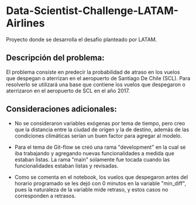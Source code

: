 # Data-Scientist-Challenge-LATAM-Airlines
Proyecto donde se desarrolla el desafío planteado por LATAM.

## Descripción del problema: 
El problema consiste en predecir la probabilidad de atraso en los vuelos que despegan o aterrizan en el aeropuerto de Santiago De Chile (SCL). Para resolverlo se utilizará una base que contiene los vuelos que despegaron o aterrizaron en el aeropuerto de SCL en el año 2017.

## Consideraciones adicionales:
- No se consideraron variables exógenas por tema de tiempo, pero creo que la distancia entre la ciudad de origen y la de destino, además de las condiciones climáticas serían un buen factor para agregar al modelo.

- Para el tema de Git-flow se creó una rama "development" en la cual se iba trabajando y agregando nuevas funcionalidades a medida que estaban listas. La rama "main" solamente fue tocada cuando las funcionalidades estaban listas y revisadas.

- Como se comenta en el notebook, los vuelos que despegaron antes del horario programado se les dejó con 0 minutos en la variable "min_diff", pues la naturaleza de la variable mide retraso, y estos casos no corresponden a retrasos.
